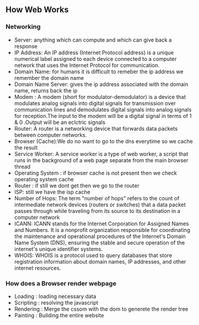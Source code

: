 ## How Web Works
### Networking 
- Server: anything which can compute and which can give back a response
- IP Address: An IP address (Internet Protocol address) is a unique numerical label assigned to each device connected to a computer network that uses the Internet Protocol for communication.
- Domain Name: for humans it is difficult to remeber the ip address we remember the domain name 
- Domain Name Server: gives the ip address associated with the domain name, returns back the ip         
- Modem : A modem (short for modulator-demodulator) is a device that modulates analog signals into digital signals for transmission over communication lines and demodulates digital signals into analog signals for reception.The input to the modem will be a digital signal in terms of 1 & 0 .Output will be an eclctric signals 
- Router: A router is a networking device that forwards data packets between computer networks.
- Browser (Cache):We do no want to go to the dns everytime so we cache the result 
- Service Worker: A service worker is a type of web worker, a script that runs in the background of a web page separate from the main browser thread
- Operating System : if browser cache is not present then we check operating system cache
- Router : if still we dont get then we go to the router
- ISP: still we have the isp cache 
- Number of Hops: The term "number of hops" refers to the count of intermediate network devices (routers or switches) that a data packet passes through while traveling from its source to its destination in a computer network
- ICANN: ICANN stands for the Internet Corporation for Assigned Names and Numbers. It is a nonprofit organization responsible for coordinating the maintenance and operational procedures of the Internet's Domain Name System (DNS), ensuring the stable and secure operation of the internet's unique identifier systems.
- WHOIS: WHOIS is a protocol used to query databases that store registration information about domain names, IP addresses, and other internet resources. 

### How does a Browser render webpage
- Loading : loading necessary data 
- Scripting : resolving the javascript
- Rendering : Merge the cssom with the dom to generete the render tree
- Painting : Building the entire website
